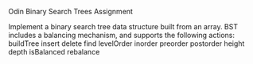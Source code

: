 Odin Binary Search Trees Assignment

Implement a binary search tree data structure built from an array. BST includes a balancing mechanism, and supports the following actions:
buildTree
insert
delete
find
levelOrder
inorder
preorder
postorder
height
depth
isBalanced
rebalance